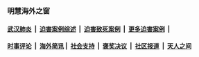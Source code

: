 
### 明慧海外之窗

####  [武汉肺炎](indexes/365.md?t=05140901) &nbsp;|&nbsp;  [迫害案例综述](indexes/328.md?t=05140901) &nbsp;|&nbsp; [迫害致死案例](indexes/277.md?t=05140901)  &nbsp;|&nbsp; [更多迫害案例](indexes/81.md?t=05140901)  &nbsp;|&nbsp; 
####  [时事评论](indexes/19.md?t=05140901) &nbsp;|&nbsp; [海外简讯](indexes/245.md?t=05140901)&nbsp;|&nbsp;  [社会支持](indexes/140.md?t=05140901) &nbsp;|&nbsp; [褒奖决议](indexes/282.md?t=05140901) &nbsp;|&nbsp; [社区报道](indexes/91.md?t=05140901)  &nbsp;|&nbsp; [天人之间](indexes/78.md?t=05140901) 


